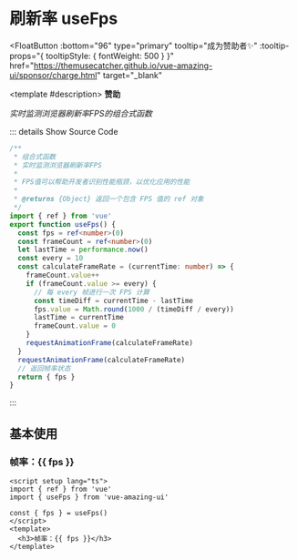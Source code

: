 # 刷新率 useFps

<FloatButton
  :bottom="96"
  type="primary"
  tooltip="成为赞助者✨"
  :tooltip-props="{
    tooltipStyle: {
      fontWeight: 500
    }
  }"
  href="https://themusecatcher.github.io/vue-amazing-ui/sponsor/charge.html"
  target="_blank"
>
  <template #description>
    <span style="font-size: 14px; font-weight: 600;">赞助</span>
  </template>
</FloatButton>
<BackTop />
<Watermark fullscreen content="Vue Amazing UI" />

*实时监测浏览器刷新率FPS的组合式函数*

::: details Show Source Code

```ts
/**
 * 组合式函数
 * 实时监测浏览器刷新率FPS
 *
 * FPS值可以帮助开发者识别性能瓶颈，以优化应用的性能
 *
 * @returns {Object} 返回一个包含 FPS 值的 ref 对象
 */
import { ref } from 'vue'
export function useFps() {
  const fps = ref<number>(0)
  const frameCount = ref<number>(0)
  let lastTime = performance.now()
  const every = 10
  const calculateFrameRate = (currentTime: number) => {
    frameCount.value++
    if (frameCount.value >= every) {
      // 每 every 帧进行一次 FPS 计算
      const timeDiff = currentTime - lastTime
      fps.value = Math.round(1000 / (timeDiff / every))
      lastTime = currentTime
      frameCount.value = 0
    }
    requestAnimationFrame(calculateFrameRate)
  }
  requestAnimationFrame(calculateFrameRate)
  // 返回帧率状态
  return { fps }
}
```

:::

<script setup lang="ts">
import { ref } from 'vue'
import { useFps } from 'vue-amazing-ui'

const { fps } = useFps()
</script>

## 基本使用

<h3>帧率：{{ fps }}</h3>

```vue
<script setup lang="ts">
import { ref } from 'vue'
import { useFps } from 'vue-amazing-ui'

const { fps } = useFps()
</script>
<template>
  <h3>帧率：{{ fps }}</h3>
</template>
```
